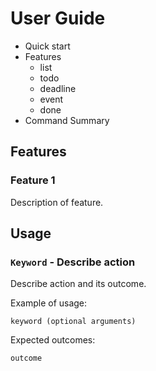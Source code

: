# User Guide

- Quick start
- Features
    - list
    - todo
    - deadline
    - event
    - done
- Command Summary


## Features 

### Feature 1 
Description of feature.

## Usage

### `Keyword` - Describe action

Describe action and its outcome.

Example of usage: 

`keyword (optional arguments)`

Expected outcomes:

`outcome`
